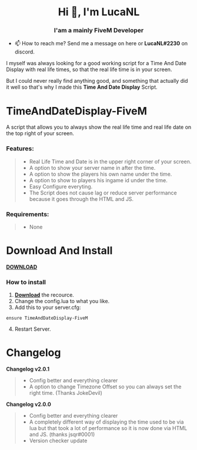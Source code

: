 <h1 align="center">Hi 👋, I'm LucaNL</h1>
<h3 align="center">I'am a mainly FiveM Developer</h3>

- 📫 How to reach me? Send me a message on here or **LucaNL#2230** on discord.

I myself was always looking for a good working script for a Time And Date Display with real life times, so that the real life time is in your screen.

But I could never really find anything good, and something that actually did it well so that's why I made this **Time And Date Display** Script.

# TimeAndDateDisplay-FiveM

A script that allows you to always show the real life time and real life date on the top right of your screen.

### Features:

> - Real Life Time and Date is in the upper right corner of your screen.
> - A option to show your server name in after the time.
> - A option to show the players his own name under the time.
> - A option to show to players his ingame id under the time.
> - Easy Configure everyting.
> - The Script does not cause lag or reduce server performance because it goes through the HTML and JS.

### Requirements:

> - None

# Download And Install

[**DOWNLOAD**](https://github.com/LucaNL/TimeAndDateDisplay-FiveM/archive/refs/heads/main.zip) 

### How to install
1. [**Download**](https://github.com/LucaNL/TimeAndDateDisplay-FiveM/archive/refs/heads/main.zip) the recource.
2. Change the config.lua to what you like.
3. Add this to your server.cfg:
```
ensure TimeAndDateDisplay-FiveM
```
4. Restart Server.

# Changelog

**Changelog v2.0.1**

  > - Config better and everything clearer
  > - A option to change Timezone Offset so you can always set the right time. (Thanks JokeDevil)

**Changelog v2.0.0**
  > -  Config better and everything clearer
  > -  A completely different way of displaying the time used to be via lua but that took a lot of performance so it is now done via HTML and JS. (thanks jsqr#0001)
  > -  Version checker update
